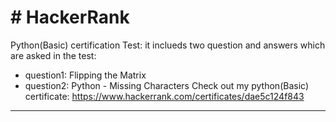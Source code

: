 # # HackerRank

Python(Basic) certification Test: it inclueds two question and answers which are asked in the test:
  * question1: Flipping the Matrix
  * question2: Python - Missing Characters
Check out my python(Basic) certificate: https://www.hackerrank.com/certificates/dae5c124f843
------------------------------------------------------------------------------------------------------------------
